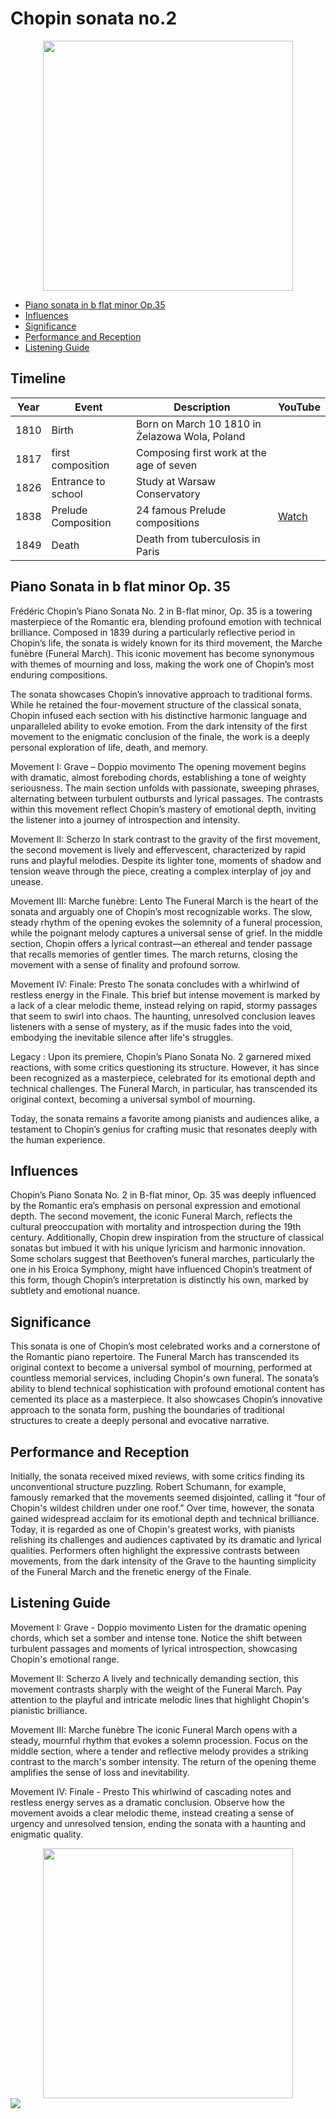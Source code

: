 # Chopin sonata no.2

<div align="center">
<img src="chopin.png" width="400" height="400">
</div>

- [Piano sonata in b flat minor Op.35](#piano-sonata-in-b-flat-minor-op-35)
- [Influences](#influences)
- [Significance](#significance)
- [Performance and Reception](#performance-and-reception)
- [Listening Guide](#listening-guide)

## Timeline

|Year|Event      |Description                                             |YouTube|
|----|-------------------|------------------------------------------------|-------|
|1810|Birth              |Born on March 10 1810 in Żelazowa Wola, Poland  |       |
|1817|first composition  |Composing first work at the age of seven        |       |
|1826|Entrance to school |Study at Warsaw Conservatory                    |       |
|1838|Prelude Composition|24 famous Prelude compositions                  |[Watch](https://www.youtube.com/watch?v=SqXYIteAfNs)       |
|1849|Death              |Death from tuberculosis in Paris                |       |

## Piano Sonata in b flat minor Op. 35 

Frédéric Chopin’s Piano Sonata No. 2 in B-flat minor, Op. 35 is a towering masterpiece of the Romantic era, blending profound emotion with technical brilliance. Composed in 1839 during a particularly reflective period in Chopin’s life, the sonata is widely known for its third movement, the Marche funèbre (Funeral March). This iconic movement has become synonymous with themes of mourning and loss, making the work one of Chopin’s most enduring compositions.

The sonata showcases Chopin’s innovative approach to traditional forms. While he retained the four-movement structure of the classical sonata, Chopin infused each section with his distinctive harmonic language and unparalleled ability to evoke emotion. From the dark intensity of the first movement to the enigmatic conclusion of the finale, the work is a deeply personal exploration of life, death, and memory.

Movement I: Grave – Doppio movimento
The opening movement begins with dramatic, almost foreboding chords, establishing a tone of weighty seriousness. The main section unfolds with passionate, sweeping phrases, alternating between turbulent outbursts and lyrical passages. The contrasts within this movement reflect Chopin’s mastery of emotional depth, inviting the listener into a journey of introspection and intensity.

Movement II: Scherzo
In stark contrast to the gravity of the first movement, the second movement is lively and effervescent, characterized by rapid runs and playful melodies. Despite its lighter tone, moments of shadow and tension weave through the piece, creating a complex interplay of joy and unease.

Movement III: Marche funèbre: Lento
The Funeral March is the heart of the sonata and arguably one of Chopin’s most recognizable works. The slow, steady rhythm of the opening evokes the solemnity of a funeral procession, while the poignant melody captures a universal sense of grief. In the middle section, Chopin offers a lyrical contrast—an ethereal and tender passage that recalls memories of gentler times. The march returns, closing the movement with a sense of finality and profound sorrow.

Movement IV: Finale: Presto
The sonata concludes with a whirlwind of restless energy in the Finale. This brief but intense movement is marked by a lack of a clear melodic theme, instead relying on rapid, stormy passages that seem to swirl into chaos. The haunting, unresolved conclusion leaves listeners with a sense of mystery, as if the music fades into the void, embodying the inevitable silence after life's struggles.

Legacy : 
Upon its premiere, Chopin’s Piano Sonata No. 2 garnered mixed reactions, with some critics questioning its structure. However, it has since been recognized as a masterpiece, celebrated for its emotional depth and technical challenges. The Funeral March, in particular, has transcended its original context, becoming a universal symbol of mourning.

Today, the sonata remains a favorite among pianists and audiences alike, a testament to Chopin’s genius for crafting music that resonates deeply with the human experience.

## Influences

Chopin’s Piano Sonata No. 2 in B-flat minor, Op. 35 was deeply influenced by the Romantic era’s emphasis on personal expression and emotional depth. The second movement, the iconic Funeral March, reflects the cultural preoccupation with mortality and introspection during the 19th century. Additionally, Chopin drew inspiration from the structure of classical sonatas but imbued it with his unique lyricism and harmonic innovation. Some scholars suggest that Beethoven’s funeral marches, particularly the one in his Eroica Symphony, might have influenced Chopin’s treatment of this form, though Chopin’s interpretation is distinctly his own, marked by subtlety and emotional nuance.

## Significance
This sonata is one of Chopin’s most celebrated works and a cornerstone of the Romantic piano repertoire. The Funeral March has transcended its original context to become a universal symbol of mourning, performed at countless memorial services, including Chopin's own funeral. The sonata’s ability to blend technical sophistication with profound emotional content has cemented its place as a masterpiece. It also showcases Chopin’s innovative approach to the sonata form, pushing the boundaries of traditional structures to create a deeply personal and evocative narrative.

## Performance and Reception
Initially, the sonata received mixed reviews, with some critics finding its unconventional structure puzzling. Robert Schumann, for example, famously remarked that the movements seemed disjointed, calling it “four of Chopin's wildest children under one roof.” Over time, however, the sonata gained widespread acclaim for its emotional depth and technical brilliance. Today, it is regarded as one of Chopin's greatest works, with pianists relishing its challenges and audiences captivated by its dramatic and lyrical qualities. Performers often highlight the expressive contrasts between movements, from the dark intensity of the Grave to the haunting simplicity of the Funeral March and the frenetic energy of the Finale.

## Listening Guide
Movement I: Grave - Doppio movimento
Listen for the dramatic opening chords, which set a somber and intense tone.
Notice the shift between turbulent passages and moments of lyrical introspection, showcasing Chopin's emotional range.

Movement II: Scherzo
A lively and technically demanding section, this movement contrasts sharply with the weight of the Funeral March.
Pay attention to the playful and intricate melodic lines that highlight Chopin's pianistic brilliance.

Movement III: Marche funèbre
The iconic Funeral March opens with a steady, mournful rhythm that evokes a solemn procession.
Focus on the middle section, where a tender and reflective melody provides a striking contrast to the march's somber intensity.
The return of the opening theme amplifies the sense of loss and inevitability.

Movement IV: Finale - Presto
This whirlwind of cascading notes and restless energy serves as a dramatic conclusion.
Observe how the movement avoids a clear melodic theme, instead creating a sense of urgency and unresolved tension, ending the sonata with a haunting and enigmatic quality.

<div align="center">
<img src="Chopin2.png" width="400" height="400">
</div>

<img src="chopin_sonata.png">
